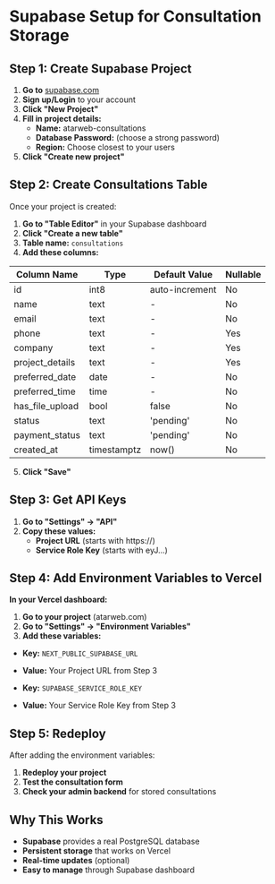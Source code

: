 # Supabase Setup for Consultation Storage

## Step 1: Create Supabase Project

1. **Go to** [supabase.com](https://supabase.com)
2. **Sign up/Login** to your account
3. **Click "New Project"**
4. **Fill in project details:**
   - **Name:** atarweb-consultations
   - **Database Password:** (choose a strong password)
   - **Region:** Choose closest to your users
5. **Click "Create new project"**

## Step 2: Create Consultations Table

Once your project is created:

1. **Go to "Table Editor"** in your Supabase dashboard
2. **Click "Create a new table"**
3. **Table name:** `consultations`
4. **Add these columns:**

| Column Name | Type | Default Value | Nullable |
|-------------|------|---------------|----------|
| id | int8 | auto-increment | No |
| name | text | - | No |
| email | text | - | No |
| phone | text | - | Yes |
| company | text | - | Yes |
| project_details | text | - | Yes |
| preferred_date | date | - | No |
| preferred_time | time | - | No |
| has_file_upload | bool | false | No |
| status | text | 'pending' | No |
| payment_status | text | 'pending' | No |
| created_at | timestamptz | now() | No |

5. **Click "Save"**

## Step 3: Get API Keys

1. **Go to "Settings" → "API"**
2. **Copy these values:**
   - **Project URL** (starts with https://)
   - **Service Role Key** (starts with eyJ...)

## Step 4: Add Environment Variables to Vercel

**In your Vercel dashboard:**

1. **Go to your project** (atarweb.com)
2. **Go to "Settings" → "Environment Variables"**
3. **Add these variables:**

- **Key:** `NEXT_PUBLIC_SUPABASE_URL`
- **Value:** Your Project URL from Step 3

- **Key:** `SUPABASE_SERVICE_ROLE_KEY`
- **Value:** Your Service Role Key from Step 3

## Step 5: Redeploy

After adding the environment variables:
1. **Redeploy your project**
2. **Test the consultation form**
3. **Check your admin backend** for stored consultations

## Why This Works

- **Supabase** provides a real PostgreSQL database
- **Persistent storage** that works on Vercel
- **Real-time updates** (optional)
- **Easy to manage** through Supabase dashboard
